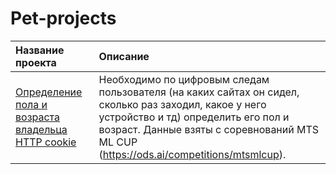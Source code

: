 # Pet-projects
| Название проекта | Описание | 
| :---------------------- | :---------------------- |
| [Определение пола и возраста владельца HTTP cookie](https://github.com/Michael-Sharma/projects/tree/main/MTS%20ML%20CUP) | Необходимо по цифровым следам пользователя (на каких сайтах он сидел, сколько раз заходил, какое у него устройство и тд) определить его пол и возраст. Данные взяты с соревнований MTS ML CUP (https://ods.ai/competitions/mtsmlcup). | 





